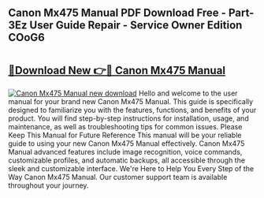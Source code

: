 ## Canon Mx475 Manual PDF Download Free - Part-3Ez User Guide Repair - Service Owner Edition COoG6

# <h2><a href="http://bc99040.oget.top/?id=Canon+Mx475+Manual">🔗Download New 👉🔴 Canon Mx475 Manual</a></h2>

[![Canon Mx475 Manual new download](https://i.imgur.com/5g1atiW.png)](http://bc99040.oget.top/?id=Canon+Mx475+Manual)
Hello and welcome to the user manual for your brand new Canon Mx475 Manual. This guide is specifically designed to familiarize you with the features, functions, and benefits of your product. You will find step-by-step instructions for installation, usage, and maintenance, as well as troubleshooting tips for common issues. Please Keep This Manual for Future Reference This manual will be your reliable guide to using your new Canon Mx475 Manual effectively. Canon Mx475 Manual advanced features include image recognition, voice commands, customizable profiles, and automatic backups, all accessible through the sleek and customizable interface. We're Here to Help You Every Step of the Way Canon Mx475 Manual. Our customer support team is available throughout your journey.
